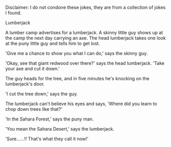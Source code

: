 Disclaimer: I do not condone these jokes, they are from a collection of jokes I found.

Lumberjack

A lumber camp advertises for a lumberjack. 
A skinny little guy shows up at the camp the next day carrying an axe. The head lumberjack takes one look at the puny little guy and tells him to get lost. 

'Give me a chance to show you what I can do,' says the skinny guy. 

'Okay, see that giant redwood over there?' says the head lumberjack. 'Take your axe and cut it down.'

The guy heads for the tree, and in five minutes he's knocking on the lumberjack's door. 

'I cut the tree down,' says the guy. 

The lumberjack can't believe his eyes and says, 'Where did you learn to chop down trees like that?' 

'In the Sahara Forest,' says the puny man. 

'You mean the Sahara Desert,' says the lumberjack. 

'Sure......!! That's what they call it now!'

